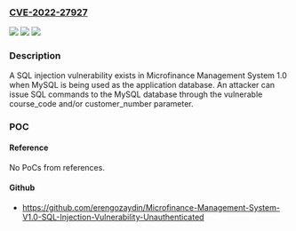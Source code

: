 ### [CVE-2022-27927](https://cve.mitre.org/cgi-bin/cvename.cgi?name=CVE-2022-27927)
![](https://img.shields.io/static/v1?label=Product&message=n%2Fa&color=blue)
![](https://img.shields.io/static/v1?label=Version&message=n%2Fa&color=blue)
![](https://img.shields.io/static/v1?label=Vulnerability&message=n%2Fa&color=brighgreen)

### Description

A SQL injection vulnerability exists in Microfinance Management System 1.0 when MySQL is being used as the application database. An attacker can issue SQL commands to the MySQL database through the vulnerable course_code and/or customer_number parameter.

### POC

#### Reference
No PoCs from references.

#### Github
- https://github.com/erengozaydin/Microfinance-Management-System-V1.0-SQL-Injection-Vulnerability-Unauthenticated

